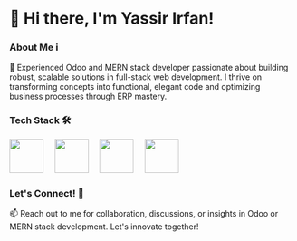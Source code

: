 # 👋 Hi there, I'm Yassir Irfan!

### About Me ℹ️

🌟 Experienced Odoo and MERN stack developer passionate about building robust, scalable solutions in full-stack web development. I thrive on transforming concepts into functional, elegant code and optimizing business processes through ERP mastery.

### Tech Stack 🛠️

<img src="https://cdn.jsdelivr.net/gh/devicons/devicon/icons/python/python-plain-wordmark.svg" width="60"/> &nbsp; &nbsp;
<img src="https://cdn.jsdelivr.net/gh/devicons/devicon/icons/javascript/javascript-original.svg" width="60"/> &nbsp; &nbsp;
<img src="https://cdn.jsdelivr.net/gh/devicons/devicon/icons/mongodb/mongodb-original-wordmark.svg" width="60"/> &nbsp; &nbsp;
<img src="https://cdn.jsdelivr.net/gh/devicons/devicon/icons/postgresql/postgresql-original-wordmark.svg" width="60"/> &nbsp;

### Let's Connect! 🌟

📫 Reach out to me for collaboration, discussions, or insights in Odoo or MERN stack development. Let's innovate together!
